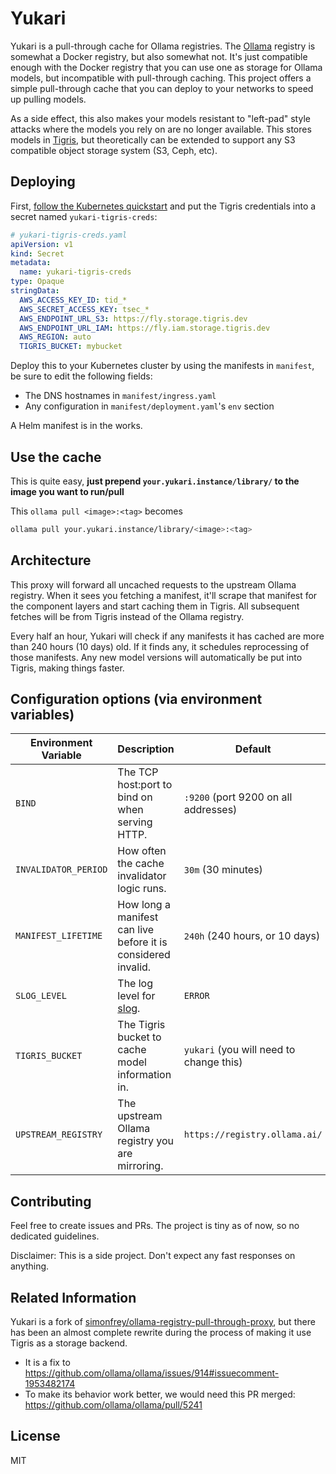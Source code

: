 # Yukari

Yukari is a pull-through cache for Ollama registries. The [Ollama](https://ollama.com/) registry is somewhat a Docker registry, but also somewhat not. It's just compatible enough with the Docker registry that you can use one as storage for Ollama models, but incompatible with pull-through caching. This project offers a simple pull-through cache that you can deploy to your networks to speed up pulling models.

As a side effect, this also makes your models resistant to "left-pad" style attacks where the models you rely on are no longer available. This stores models in [Tigris](https://tigrisdata.com), but theoretically can be extended to support any S3 compatible object storage system (S3, Ceph, etc).

## Deploying

First, [follow the Kubernetes quickstart](https://www.tigrisdata.com/docs/quickstarts/kubernetes/) and put the Tigris credentials into a secret named `yukari-tigris-creds`:

```yaml
# yukari-tigris-creds.yaml
apiVersion: v1
kind: Secret
metadata:
  name: yukari-tigris-creds
type: Opaque
stringData:
  AWS_ACCESS_KEY_ID: tid_*
  AWS_SECRET_ACCESS_KEY: tsec_*
  AWS_ENDPOINT_URL_S3: https://fly.storage.tigris.dev
  AWS_ENDPOINT_URL_IAM: https://fly.iam.storage.tigris.dev
  AWS_REGION: auto
  TIGRIS_BUCKET: mybucket
```

Deploy this to your Kubernetes cluster by using the manifests in `manifest`, be sure to edit the following fields:

- The DNS hostnames in `manifest/ingress.yaml`
- Any configuration in `manifest/deployment.yaml`'s `env` section

A Helm manifest is in the works.

## Use the cache

This is quite easy, **just prepend `your.yukari.instance/library/` to the image you want to run/pull**

This `ollama pull <image>:<tag>` becomes

```bash
ollama pull your.yukari.instance/library/<image>:<tag>
```

## Architecture

This proxy will forward all uncached requests to the upstream Ollama registry. When it sees you fetching a manifest, it'll scrape that manifest for the component layers and start caching them in Tigris. All subsequent fetches will be from Tigris instead of the Ollama registry.

Every half an hour, Yukari will check if any manifests it has cached are more than 240 hours (10 days) old. If it finds any, it schedules reprocessing of those manifests. Any new model versions will automatically be put into Tigris, making things faster.

## Configuration options (via environment variables)

| Environment Variable | Description                                                   | Default                                 |
| -------------------- | ------------------------------------------------------------- | --------------------------------------- |
| `BIND`               | The TCP host:port to bind on when serving HTTP.               | `:9200` (port 9200 on all addresses)    |
| `INVALIDATOR_PERIOD` | How often the cache invalidator logic runs.                   | `30m` (30 minutes)                      |
| `MANIFEST_LIFETIME`  | How long a manifest can live before it is considered invalid. | `240h` (240 hours, or 10 days)          |
| `SLOG_LEVEL`         | The log level for [slog](https://pkg.go.dev/log/slog).        | `ERROR`                                 |
| `TIGRIS_BUCKET`      | The Tigris bucket to cache model information in.              | `yukari` (you will need to change this) |
| `UPSTREAM_REGISTRY`  | The upstream Ollama registry you are mirroring.               | `https://registry.ollama.ai/`           |

## Contributing

Feel free to create issues and PRs. The project is tiny as of now, so no dedicated guidelines.

Disclaimer: This is a side project. Don't expect any fast responses on anything.

## Related Information

Yukari is a fork of [simonfrey/ollama-registry-pull-through-proxy](https://github.com/simonfrey/ollama-registry-pull-through-proxy), but there has been an almost complete rewrite during the process of making it use Tigris as a storage backend.

- It is a fix to https://github.com/ollama/ollama/issues/914#issuecomment-1953482174
- To make its behavior work better, we would need this PR merged: https://github.com/ollama/ollama/pull/5241

## License

MIT
